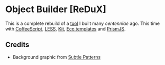 #  Object Builder [ReDuX]

This is a complete rebuild of a [tool][OBJBUILDER1] I built many *centenniae* ago.
This time with [CoffeeScript][COFFEE], [LESS][], [Kit][KIT], [Eco templates][ECO] and [PrismJS][PRISM].

[OBJBUILDER1]: http://greystate.dk/resources/objectbuilder/
[COFFEE]: http://coffeescript.org/
[LESS]: http://lesscss.org/
[KIT]: http://incident57.com/codekit/kit.php
[ECO]: https://github.com/sstephenson/eco/
[PRISM]: http://prismjs.com/

## Credits

* Background graphic from [Subtle Patterns](http://subtlepatterns.com/grunge-wall/)
